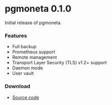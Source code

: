 # pgmoneta 0.1.0

Initial release of pgmoneta.

### Features

* Full backup
* Prometheus support
* Remote management
* Transport Layer Security (TLS) v1.2+ support
* Daemon mode
* User vault

### Download

* [Source code](https://github.com/pgmoneta/pgmoneta/releases/download/0.1.0/pgmoneta-0.1.0.tar.gz)
